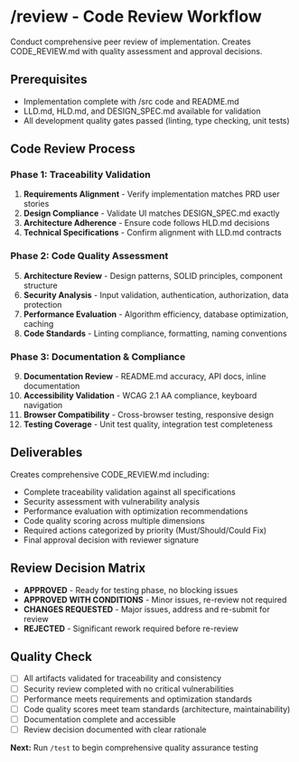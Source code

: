 # /review - Code Review Workflow

Conduct comprehensive peer review of implementation. Creates CODE_REVIEW.md with quality assessment and approval decisions.

## Prerequisites
- Implementation complete with /src code and README.md
- LLD.md, HLD.md, and DESIGN_SPEC.md available for validation
- All development quality gates passed (linting, type checking, unit tests)

## Code Review Process

### Phase 1: Traceability Validation
1. **Requirements Alignment** - Verify implementation matches PRD user stories
2. **Design Compliance** - Validate UI matches DESIGN_SPEC.md exactly
3. **Architecture Adherence** - Ensure code follows HLD.md decisions
4. **Technical Specifications** - Confirm alignment with LLD.md contracts

### Phase 2: Code Quality Assessment
5. **Architecture Review** - Design patterns, SOLID principles, component structure
6. **Security Analysis** - Input validation, authentication, authorization, data protection
7. **Performance Evaluation** - Algorithm efficiency, database optimization, caching
8. **Code Standards** - Linting compliance, formatting, naming conventions

### Phase 3: Documentation & Compliance
9. **Documentation Review** - README.md accuracy, API docs, inline documentation
10. **Accessibility Validation** - WCAG 2.1 AA compliance, keyboard navigation
11. **Browser Compatibility** - Cross-browser testing, responsive design
12. **Testing Coverage** - Unit test quality, integration test completeness

## Deliverables
Creates comprehensive CODE_REVIEW.md including:
- Complete traceability validation against all specifications
- Security assessment with vulnerability analysis
- Performance evaluation with optimization recommendations
- Code quality scoring across multiple dimensions
- Required actions categorized by priority (Must/Should/Could Fix)
- Final approval decision with reviewer signature

## Review Decision Matrix
- **APPROVED** - Ready for testing phase, no blocking issues
- **APPROVED WITH CONDITIONS** - Minor issues, re-review not required
- **CHANGES REQUESTED** - Major issues, address and re-submit for review
- **REJECTED** - Significant rework required before re-review

## Quality Check
- [ ] All artifacts validated for traceability and consistency
- [ ] Security review completed with no critical vulnerabilities
- [ ] Performance meets requirements and optimization standards
- [ ] Code quality scores meet team standards (architecture, maintainability)
- [ ] Documentation complete and accessible
- [ ] Review decision documented with clear rationale

**Next:** Run `/test` to begin comprehensive quality assurance testing